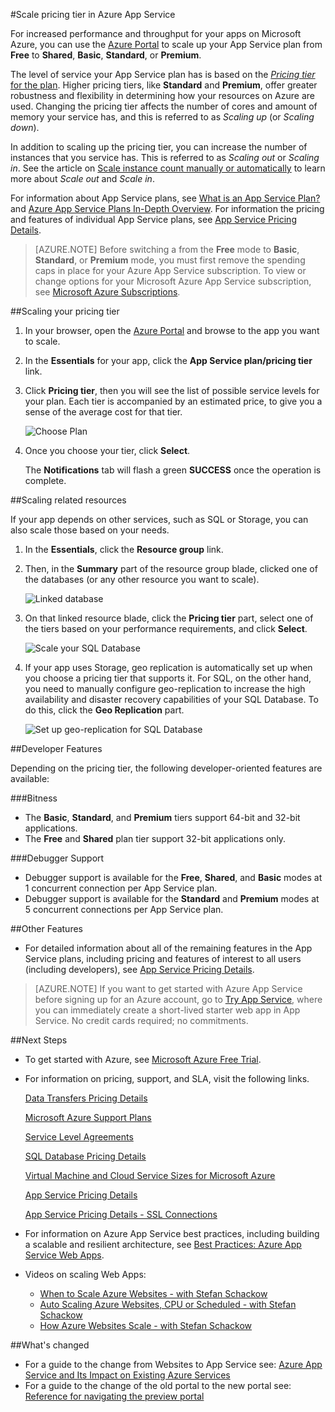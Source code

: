 <properties 
    pageTitle="Scale pricing tier in Azure App Service" 
    description="Learn how to scale web, mobile, api and logic apps in Azure App Service, including autoscaling." 
    services="app-service" 
    documentationCenter="" 
    authors="stepsic-microsoft-com" 
    manager="wpickett" 
    editor="mollybos"/>

<tags 
    ms.service="app-service" 
    ms.workload="web" 
    ms.tgt_pltfrm="na" 
    ms.devlang="na" 
    ms.topic="article" 
    ms.date="04/25/2015" 
    ms.author="stepsic"/>

#Scale pricing tier in Azure App Service

For increased performance and throughput for your apps on Microsoft Azure, you can use the [Azure Portal](https://portal.azure.com/) to scale up your App Service plan from **Free** to **Shared**, **Basic**, **Standard**, or **Premium**.

The level of service your App Service plan has is based on the [*Pricing tier* for the plan](/pricing/details/app-service/).
Higher pricing tiers, like **Standard** and **Premium**, offer greater robustness and flexibility in determining how your resources on Azure are used.
Changing the pricing tier affects the number of cores and amount of memory your service has, and this is referred to as *Scaling up* (or *Scaling down*).

In addition to scaling up the pricing tier, you can increase the number of instances that you service has.
This is referred to as *Scaling out* or *Scaling in*.
See the article on [Scale instance count manually or automatically](../insights-how-to-scale.md) to learn more about *Scale out* and *Scale in*.

For information about App Service plans, see [What is an App Service Plan?](../web-sites-web-hosting-plan-overview.md) and [Azure App Service Plans In-Depth Overview](azure-web-sites-web-hosting-plans-in-depth-overview.md).
For information the pricing and features of individual App Service plans, see [App Service Pricing Details](/pricing/details/app-service/).

> [AZURE.NOTE] Before switching a from the **Free** mode to **Basic**, **Standard**, or **Premium** mode, you must first remove the spending caps in place for your Azure App Service subscription.
> To view or change options for your Microsoft Azure App Service subscription, see [Microsoft Azure Subscriptions][azuresubscriptions].
> 

<a name="scalingsharedorbasic"></a>
<a name="scalingstandard"></a>

##Scaling your pricing tier

1.  In your browser, open the [Azure Portal][portal] and browse to the app you want to scale.
2.  In the **Essentials** for your app, click the **App Service plan/pricing tier** link.
3.  Click **Pricing tier**, then you will see the list of possible service levels for your plan.
    Each tier is accompanied by an estimated price, to give you a sense of the average cost for that tier.
    
    ![Choose Plan](./media/app-service-scale/ChoosePricingTier.png)
4.  Once you choose your tier, click **Select**.
    
    The **Notifications** tab will flash a green **SUCCESS** once the operation is complete.

<a name="ScalingSQLServer"></a>

##Scaling related resources

If your app depends on other services, such as SQL or Storage, you can also scale those based on your needs.

1.  In the **Essentials**, click the **Resource group** link.
2.  Then, in the **Summary** part of the resource group blade, clicked one of the databases (or any other resource you want to scale).
    
    ![Linked database](./media/app-service-scale/ResourceGroup.png)
3.  On that linked resource blade, click the **Pricing tier** part, select one of the tiers based on your performance requirements, and click **Select**.
    
    ![Scale your SQL Database](./media/app-service-scale/ScaleDatabase.png)
4.  If your app uses Storage, geo replication is automatically set up when you choose a pricing tier that supports it.
    For SQL, on the other hand, you need to manually configure geo-replication to increase the high availability and disaster recovery capabilities of your SQL Database.
    To do this, click the **Geo Replication** part.
    
    ![Set up geo-replication for SQL Database](./media/app-service-scale/GeoReplication.png)

<a name="devfeatures"></a>

##Developer Features

Depending on the pricing tier, the following developer-oriented features are available:

###Bitness

*   The **Basic**, **Standard**, and **Premium** tiers support 64-bit and 32-bit applications.
*   The **Free** and **Shared** plan tier support 32-bit applications only.

###Debugger Support

*   Debugger support is available for the **Free**, **Shared**, and **Basic** modes at 1 concurrent connection per App Service plan.
*   Debugger support is available for the **Standard** and **Premium** modes at 5 concurrent connections per App Service plan.

<a name="OtherFeatures"></a>

##Other Features

*   For detailed information about all of the remaining features in the App Service plans, including pricing and features of interest to all users (including developers), see [App Service Pricing Details](/pricing/details/web-sites/).

> [AZURE.NOTE] If you want to get started with Azure App Service before signing up for an Azure account, go to [Try App Service](http://go.microsoft.com/fwlink/?LinkId=523751), where you can immediately create a short-lived starter web app in App Service.
> No credit cards required; no commitments.
> 

<a name="Next Steps"></a>   

##Next Steps

*   To get started with Azure, see [Microsoft Azure Free Trial](/pricing/free-trial/).
*   For information on pricing, support, and SLA, visit the following links.
    
    [Data Transfers Pricing Details](/pricing/details/data-transfers/)
    
    [Microsoft Azure Support Plans](/support/plans/)
    
    [Service Level Agreements](/support/legal/sla/)
    
    [SQL Database Pricing Details](/pricing/details/sql-database/)
    
    [Virtual Machine and Cloud Service Sizes for Microsoft Azure][vmsizes]
    
    [App Service Pricing Details](/pricing/details/app-service/)
    
    [App Service Pricing Details - SSL Connections](/pricing/details/web-sites/#ssl-connections)
*   For information on Azure App Service best practices, including building a scalable and resilient architecture, see [Best Practices: Azure App Service Web Apps](http://blogs.msdn.com/b/windowsazure/archive/2014/02/10/best-practices-windows-azure-websites-waws.aspx).
*   Videos on scaling Web Apps:
    
    *   [When to Scale Azure Websites - with Stefan Schackow](/documentation/videos/azure-web-sites-free-vs-standard-scaling/)
    *   [Auto Scaling Azure Websites, CPU or Scheduled - with Stefan Schackow](/documentation/videos/auto-scaling-azure-web-sites/)
    *   [How Azure Websites Scale - with Stefan Schackow](/documentation/videos/how-azure-web-sites-scale/)

##What's changed

*   For a guide to the change from Websites to App Service see: [Azure App Service and Its Impact on Existing Azure Services](http://go.microsoft.com/fwlink/?LinkId=529714)
*   For a guide to the change of the old portal to the new portal see: [Reference for navigating the preview portal](http://go.microsoft.com/fwlink/?LinkId=529715)


[vmsizes]: http://go.microsoft.com/fwlink/?LinkId=309169 

[sqlaccountsbilling]: http://go.microsoft.com/fwlink/?LinkId=234930 

[azuresubscriptions]: http://go.microsoft.com/fwlink/?LinkID=235288 

[portal]: https://portal.azure.com/ 


[resourcegroup]: ./media/web-sites-scale/scale10ResourceGroup.png 

[scaledatabase]: ./media/web-sites-scale/scale11SQLScale.png 

[georeplication]: ./media/web-sites-scale/scale12SQLGeoReplication.png 


